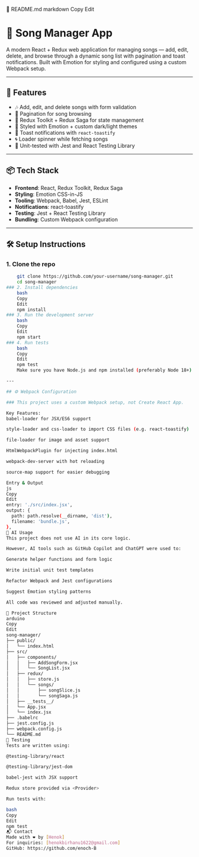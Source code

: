 📄 README.md
markdown
Copy
Edit
# 🎵 Song Manager App

A modern React + Redux web application for managing songs — add, edit, delete, and browse through a dynamic song list with pagination and toast notifications. Built with Emotion for styling and configured using a custom Webpack setup.

---

## 🚀 Features

- 🎶 Add, edit, and delete songs with form validation
- 🧭 Pagination for song browsing
- 🔄 Redux Toolkit + Redux Saga for state management
- 💅 Styled with Emotion + custom dark/light themes
- 🔔 Toast notifications with `react-toastify`
- 🌀 Loader spinner while fetching songs
- 🧪 Unit-tested with Jest and React Testing Library

---

## 📦 Tech Stack

- **Frontend**: React, Redux Toolkit, Redux Saga  
- **Styling**: Emotion CSS-in-JS  
- **Tooling**: Webpack, Babel, Jest, ESLint  
- **Notifications**: react-toastify  
- **Testing**: Jest + React Testing Library  
- **Bundling**: Custom Webpack configuration  

---

## 🛠️ Setup Instructions

### 1. Clone the repo
```bash
    git clone https://github.com/your-username/song-manager.git
    cd song-manager
### 2. Install dependencies
    bash
    Copy
    Edit
    npm install
### 3. Run the development server
    bash
    Copy
    Edit
    npm start
### 4. Run tests
    bash
    Copy
    Edit
    npm test
    Make sure you have Node.js and npm installed (preferably Node 18+)

---

## ⚙️ Webpack Configuration

### This project uses a custom Webpack setup, not Create React App.

Key Features:
babel-loader for JSX/ES6 support

style-loader and css-loader to import CSS files (e.g. react-toastify)

file-loader for image and asset support

HtmlWebpackPlugin for injecting index.html

webpack-dev-server with hot reloading

source-map support for easier debugging

Entry & Output
js
Copy
Edit
entry: './src/index.jsx',
output: {
  path: path.resolve(__dirname, 'dist'),
  filename: 'bundle.js',
},
🧠 AI Usage
This project does not use AI in its core logic.

However, AI tools such as GitHub Copilot and ChatGPT were used to:

Generate helper functions and form logic

Write initial unit test templates

Refactor Webpack and Jest configurations

Suggest Emotion styling patterns

All code was reviewed and adjusted manually.

📁 Project Structure
arduino
Copy
Edit
song-manager/
├── public/
│   └── index.html
├── src/
│   ├── components/
│   │   ├── AddSongForm.jsx
│   │   └── SongList.jsx
│   ├── redux/
│   │   ├── store.js
│   │   └── songs/
│   │       ├── songSlice.js
│   │       └── songSaga.js
│   ├── __tests__/
│   └── App.jsx
│   └── index.jsx
├── .babelrc
├── jest.config.js
├── webpack.config.js
└── README.md
🧪 Testing
Tests are written using:

@testing-library/react

@testing-library/jest-dom

babel-jest with JSX support

Redux store provided via <Provider>

Run tests with:

bash
Copy
Edit
npm test
📬 Contact
Made with ❤️ by [Henok]
For inquiries: [henokbirhanu1622@gmail.com]
GitHub: https://github.com/enoch-B

